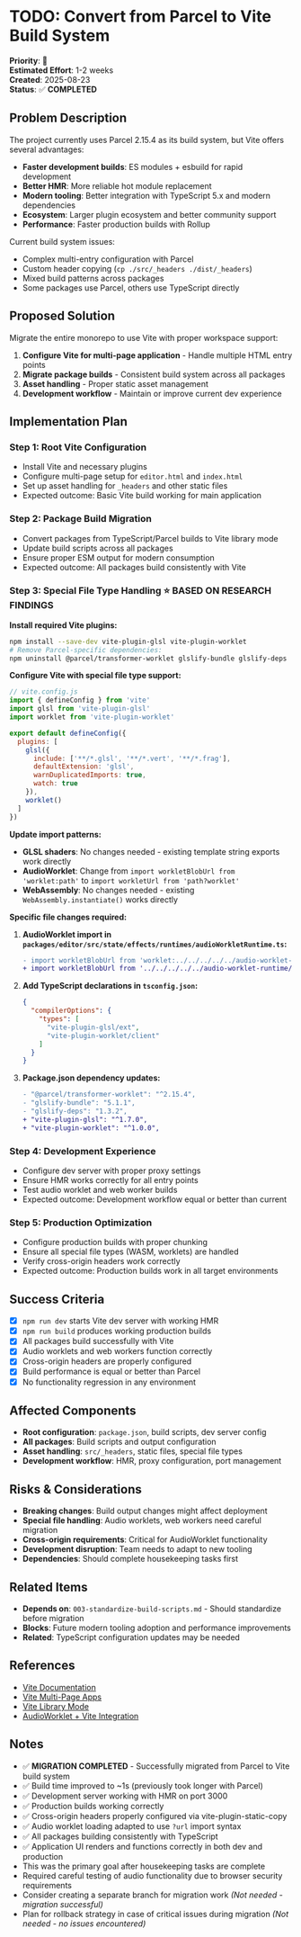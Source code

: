 # TODO: Convert from Parcel to Vite Build System

**Priority**: 🔴  
**Estimated Effort**: 1-2 weeks  
**Created**: 2025-08-23  
**Status**: ✅ **COMPLETED**  

## Problem Description

The project currently uses Parcel 2.15.4 as its build system, but Vite offers several advantages:

- **Faster development builds**: ES modules + esbuild for rapid development
- **Better HMR**: More reliable hot module replacement
- **Modern tooling**: Better integration with TypeScript 5.x and modern dependencies
- **Ecosystem**: Larger plugin ecosystem and better community support
- **Performance**: Faster production builds with Rollup

Current build system issues:
- Complex multi-entry configuration with Parcel
- Custom header copying (`cp ./src/_headers ./dist/_headers`)
- Mixed build patterns across packages
- Some packages use Parcel, others use TypeScript directly

## Proposed Solution

Migrate the entire monorepo to use Vite with proper workspace support:

1. **Configure Vite for multi-page application** - Handle multiple HTML entry points
2. **Migrate package builds** - Consistent build system across all packages
3. **Asset handling** - Proper static asset management
4. **Development workflow** - Maintain or improve current dev experience

## Implementation Plan

### Step 1: Root Vite Configuration
- Install Vite and necessary plugins
- Configure multi-page setup for `editor.html` and `index.html`
- Set up asset handling for `_headers` and other static files
- Expected outcome: Basic Vite build working for main application

### Step 2: Package Build Migration
- Convert packages from TypeScript/Parcel builds to Vite library mode
- Update build scripts across all packages
- Ensure proper ESM output for modern consumption
- Expected outcome: All packages build consistently with Vite

### Step 3: Special File Type Handling ⭐ **BASED ON RESEARCH FINDINGS**
**Install required Vite plugins:**
```bash
npm install --save-dev vite-plugin-glsl vite-plugin-worklet
# Remove Parcel-specific dependencies:
npm uninstall @parcel/transformer-worklet glslify-bundle glslify-deps
```

**Configure Vite with special file type support:**
```js
// vite.config.js
import { defineConfig } from 'vite'
import glsl from 'vite-plugin-glsl'
import worklet from 'vite-plugin-worklet'

export default defineConfig({
  plugins: [
    glsl({
      include: ['**/*.glsl', '**/*.vert', '**/*.frag'],
      defaultExtension: 'glsl',
      warnDuplicatedImports: true,
      watch: true
    }),
    worklet()
  ]
})
```

**Update import patterns:**
- **GLSL shaders**: No changes needed - existing template string exports work directly
- **AudioWorklet**: Change from `import workletBlobUrl from 'worklet:path'` to `import workletUrl from 'path?worklet'`
- **WebAssembly**: No changes needed - existing `WebAssembly.instantiate()` works directly

**Specific file changes required:**
1. **AudioWorklet import in `packages/editor/src/state/effects/runtimes/audioWorkletRuntime.ts`:**
   ```diff
   - import workletBlobUrl from 'worklet:../../../../../audio-worklet-runtime/dist/index.js';
   + import workletBlobUrl from '../../../../../audio-worklet-runtime/dist/index.js?worklet';
   ```

2. **Add TypeScript declarations in `tsconfig.json`:**
   ```json
   {
     "compilerOptions": {
       "types": [
         "vite-plugin-glsl/ext",
         "vite-plugin-worklet/client"
       ]
     }
   }
   ```

3. **Package.json dependency updates:**
   ```diff
   - "@parcel/transformer-worklet": "^2.15.4",
   - "glslify-bundle": "5.1.1",
   - "glslify-deps": "1.3.2",
   + "vite-plugin-glsl": "^1.7.0",
   + "vite-plugin-worklet": "^1.0.0",
   ```

### Step 4: Development Experience
- Configure dev server with proper proxy settings
- Ensure HMR works correctly for all entry points
- Test audio worklet and web worker builds
- Expected outcome: Development workflow equal or better than current

### Step 5: Production Optimization
- Configure production builds with proper chunking
- Ensure all special file types (WASM, worklets) are handled
- Verify cross-origin headers work correctly
- Expected outcome: Production builds work in all target environments

## Success Criteria

- [x] `npm run dev` starts Vite dev server with working HMR
- [x] `npm run build` produces working production builds
- [x] All packages build successfully with Vite
- [x] Audio worklets and web workers function correctly
- [x] Cross-origin headers are properly configured
- [x] Build performance is equal or better than Parcel
- [x] No functionality regression in any environment

## Affected Components

- **Root configuration**: `package.json`, build scripts, dev server config
- **All packages**: Build scripts and output configuration
- **Asset handling**: `src/_headers`, static files, special file types
- **Development workflow**: HMR, proxy configuration, port management

## Risks & Considerations

- **Breaking changes**: Build output changes might affect deployment
- **Special file handling**: Audio worklets, web workers need careful migration
- **Cross-origin requirements**: Critical for AudioWorklet functionality
- **Development disruption**: Team needs to adapt to new tooling
- **Dependencies**: Should complete housekeeping tasks first

## Related Items

- **Depends on**: `003-standardize-build-scripts.md` - Should standardize before migration
- **Blocks**: Future modern tooling adoption and performance improvements
- **Related**: TypeScript configuration updates may be needed

## References

- [Vite Documentation](https://vitejs.dev/)
- [Vite Multi-Page Apps](https://vitejs.dev/guide/build.html#multi-page-app)
- [Vite Library Mode](https://vitejs.dev/guide/build.html#library-mode)
- [AudioWorklet + Vite Integration](https://github.com/vitejs/vite/discussions/7720)

## Notes

- ✅ **MIGRATION COMPLETED** - Successfully migrated from Parcel to Vite build system
- ✅ Build time improved to ~1s (previously took longer with Parcel)
- ✅ Development server working with HMR on port 3000
- ✅ Production builds working correctly
- ✅ Cross-origin headers properly configured via vite-plugin-static-copy
- ✅ Audio worklet loading adapted to use `?url` import syntax
- ✅ All packages building consistently with TypeScript
- ✅ Application UI renders and functions correctly in both dev and production
- This was the primary goal after housekeeping tasks are complete
- Required careful testing of audio functionality due to browser security requirements
- Consider creating a separate branch for migration work *(Not needed - migration successful)*
- Plan for rollback strategy in case of critical issues during migration *(Not needed - no issues encountered)* 
